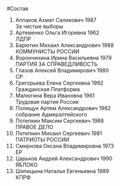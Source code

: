 #Состав
1. Аппаков Ахмат Саликович 1987   
    За чистые выборы
2. Артеменко Ольга Игоревна 1962   
    ЛДПР
3. Барютин Михаил Александрович 1988   
    КОММУНИСТЫ РОССИИ
4. Ворончихина Ирина Васильевна 1979   
    ПАРТИЯ ЗА СПРАВЕДЛИВОСТЬ
5. Глазов Алексей Владимирович 1980   
    СР
6. Григорьева Елена Сергеевна 1992   
    Гражданская Платформа
7. Малюгина Вера Ивановна 1961   
    Трудовая партия России
8. Полищук Артем Александрович 1982   
    собрание Адмиралтейского
9. Потепкин Максим Сергеевич 1988   
    ПРАВОЕ ДЕЛО
10. Потепкин Михаил Сергеевич 1981   
    ПАТРИОТЫ РОССИИ
11. Смирнова Оксана Владимировна 1973   
    ЕР
12. Царьков Андрей Александрович 1990   
    ЯБЛОКО
13. Шипицына Наталья Евгеньевна 1989   
    КПРФ
